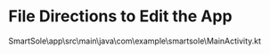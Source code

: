# File Directions to Edit the App 
SmartSole\app\src\main\java\com\example\smartsole\MainActivity.kt
